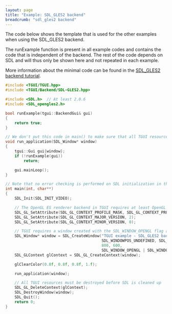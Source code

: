 ```yaml
---
layout: page
title: "Example: SDL_GLES2 backend"
breadcrumb: "sdl_gles2 backend"
---
```


The code below shows the template that is used for the other examples when using the SDL\_GLES2 backend.

The runExample function is present in all example codes and contains the code that is independent of the backend. The rest of the code depends on SDL and will thus only be shown here and not repeated in each example.

More information about the minimal code can be found in the [SDL_GLES2 backend tutorial](/tutorials/1.0/backend-sdl-gles2/).

``` c++
#include <TGUI/TGUI.hpp>
#include <TGUI/Backend/SDL-GLES2.hpp>

#include <SDL.h>  // At least 2.0.6
#include <SDL_opengles2.h>

bool runExample(tgui::BackendGui& gui)
{
    return true;
}

// We don't put this code in main() to make sure that all TGUI resources are destroyed before destroying SDL
void run_application(SDL_Window* window)
{
    tgui::Gui gui{window};
    if (!runExample(gui))
        return;

    gui.mainLoop();
}

// Note that no error checking is performed on SDL initialization in this example code
int main(int, char**)
{
    SDL_Init(SDL_INIT_VIDEO);

    // The OpenGL ES renderer backend in TGUI requires at least OpenGL ES 2.0
    SDL_GL_SetAttribute(SDL_GL_CONTEXT_PROFILE_MASK, SDL_GL_CONTEXT_PROFILE_ES);
    SDL_GL_SetAttribute(SDL_GL_CONTEXT_MAJOR_VERSION, 2);
    SDL_GL_SetAttribute(SDL_GL_CONTEXT_MINOR_VERSION, 0);

    // TGUI requires a window created with the SDL_WINDOW_OPENGL flag and an OpenGL context
    SDL_Window* window = SDL_CreateWindow("TGUI example - SDL_GLES2 backend",
                                          SDL_WINDOWPOS_UNDEFINED, SDL_WINDOWPOS_UNDEFINED,
                                          800, 600,
                                          SDL_WINDOW_OPENGL | SDL_WINDOW_SHOWN);
    SDL_GLContext glContext = SDL_GL_CreateContext(window);

    glClearColor(0.8f, 0.8f, 0.8f, 1.f);

    run_application(window);

    // All TGUI resources must be destroyed before SDL is cleaned up
    SDL_GL_DeleteContext(glContext);
    SDL_DestroyWindow(window);
    SDL_Quit();
    return 0;
}
```
